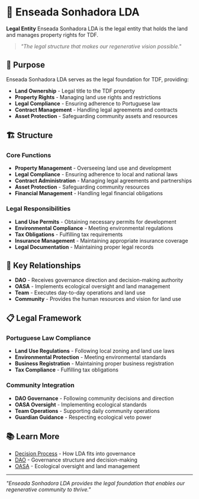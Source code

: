 # 🏢 Enseada Sonhadora LDA

**Legal Entity** Enseada Sonhadora LDA is the legal entity that holds the land and manages property rights for TDF.

> *"The legal structure that makes our regenerative vision possible."*

## 🎯 Purpose

Enseada Sonhadora LDA serves as the legal foundation for TDF, providing:

- **Land Ownership** - Legal title to the TDF property
- **Property Rights** - Managing land use rights and restrictions
- **Legal Compliance** - Ensuring adherence to Portuguese law
- **Contract Management** - Handling legal agreements and contracts
- **Asset Protection** - Safeguarding community assets and resources

## 🏗️ Structure

### Core Functions

- **Property Management** - Overseeing land use and development
- **Legal Compliance** - Ensuring adherence to local and national laws
- **Contract Administration** - Managing legal agreements and partnerships
- **Asset Protection** - Safeguarding community resources
- **Financial Management** - Handling legal financial obligations

### Legal Responsibilities

- **Land Use Permits** - Obtaining necessary permits for development
- **Environmental Compliance** - Meeting environmental regulations
- **Tax Obligations** - Fulfilling tax requirements
- **Insurance Management** - Maintaining appropriate insurance coverage
- **Legal Documentation** - Maintaining proper legal records

## 🔗 Key Relationships

- **DAO** - Receives governance direction and decision-making authority
- **OASA** - Implements ecological oversight and land management
- **Team** - Executes day-to-day operations and land use
- **Community** - Provides the human resources and vision for land use

## 📋 Legal Framework

### Portuguese Law Compliance
- **Land Use Regulations** - Following local zoning and land use laws
- **Environmental Protection** - Meeting environmental standards
- **Business Registration** - Maintaining proper business registration
- **Tax Compliance** - Fulfilling tax obligations

### Community Integration
- **DAO Governance** - Following community decisions and direction
- **OASA Oversight** - Implementing ecological standards
- **Team Operations** - Supporting daily community operations
- **Guardian Guidance** - Respecting ecological veto power

## 📚 Learn More

- [Decision Process](decision_process.md) - How LDA fits into governance
- [DAO](dao.md) - Governance structure and decision-making
- [OASA](oasa.md) - Ecological oversight and land management

---

*"Enseada Sonhadora LDA provides the legal foundation that enables our regenerative community to thrive."*
